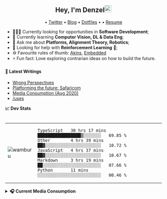 <h2 align="center">Hey, I'm Denzel<img src="https://github.com/wamburu/wamburu/raw/master/assets/hi.gif" width="23px"></h2>

<p align="center">
  • <a href="https://twitter.com/denzelwamburu">Twitter</a>
  • <a href="https://wamburu.codes">Blog</a>
  • <a href="https://github.com/wamburu/dotfiles">Dotfiles</a> •
  • <a href="https://resume.wamburu.codes">Resume</a>

</p>

- 🕵🏿‍♂️ Currently looking for opportunities in **Software Development**;
- 🌱 Currently learning **Computer Vision, DL & Data Eng**;
- 💬 Ask me about **Platforms, Alignment Theory, Robotics**;
- 🤔 Looking for help with **Reinforcement Learning** 👾;
- ⚙️ Favourite rules of thumb: [Akins](https://spacecraft.ssl.umd.edu/akins_laws.html), [Embedded](https://embeddedartistry.com/blog/2018/04/26/embedded-rules-of-thumb/)
- ⚡ Fun fact: Love exploring contrarian ideas on how to build the future.

#### 📕 Latest Writings

<!--START_SECTION:posts-->
* [Wrong Perspectives](https:&#x2F;&#x2F;wamburu.codes&#x2F;wrong-perspectives)
* [Platforming the future: Safaricom](https:&#x2F;&#x2F;wamburu.codes&#x2F;platforming-the-future:-safaricom)
* [Media Consumption (Aug 2020)](https:&#x2F;&#x2F;wamburu.codes&#x2F;media-consumption-(aug-2020))
* [&#x2F;uses](https:&#x2F;&#x2F;wamburu.codes&#x2F;uses)
<!--END_SECTION:posts-->

<summary><strong>📈 Dev Stats </strong></summary>
<br>
<table>
<tr><td>

<a>
  <img src="https://github-readme-stats.vercel.app/api?username=wamburu&show_icons=true&count_private=true&theme=merko&hide=contribs" alt="wamburu" /> 
</a>
</td><td>

<!--START_SECTION:waka-->
```text
TypeScript   30 hrs 17 mins  █████████████████▒░░░░░░░   69.85 % 
Other        4 hrs 39 mins   ██▓░░░░░░░░░░░░░░░░░░░░░░   10.72 % 
JavaScript   4 hrs 37 mins   ██▓░░░░░░░░░░░░░░░░░░░░░░   10.67 % 
Markdown     3 hrs 19 mins   ██░░░░░░░░░░░░░░░░░░░░░░░   07.66 % 
Python       11 mins         ░░░░░░░░░░░░░░░░░░░░░░░░░   00.46 % 
```
<!--END_SECTION:waka-->

</td></tr>
</table>

<details>

<summary><strong>🎧 Current Media Consumption </strong></summary>

<table>

<tr><th>Books/Essays </th> <th>Podcasts/Music</th></tr>
<tr><td>

| Title                                                                                         |                        Topic |
| --------------------------------------------------------------------------------------------- | ---------------------------: |
| [Anti-Fragile](https://www.amazon.com/Antifragile-Things-That-Disorder-Incerto/dp/0812979680) | Mental Models, Contrarianism |
| [Less Wrong](https://www.lesswrong.com)                                                       |                AI, Reasoning |
| [WeeklyRobotics](https://weeklyrobotics.com/)                                                 |                     Robotics |
| [YC Library](https://www.ycombinator.com/library)                                             |                     Startups |

</td><td>

<a>
  <img align="center" src="https://spotify-github-profile.vercel.app/api/view?uid=denzelwamburu&cover_image=false" />
</a>
</td></tr>
</table>
</details>
